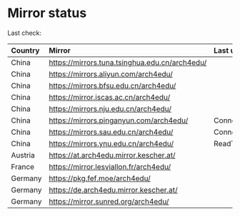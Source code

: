 <script src="./time.js"></script>
# Mirror status
Last check: <script type="text/javascript">localize(1675606578.1307995);</script>

|Country|Mirror|Last update|
|:------|:-----|:----------|
|China|https://mirrors.tuna.tsinghua.edu.cn/arch4edu/|<script type="text/javascript">localize(1675578704);</script>|
|China|https://mirrors.aliyun.com/arch4edu/|<script type="text/javascript">localize(1675492408);</script>|
|China|https://mirrors.bfsu.edu.cn/arch4edu/|<script type="text/javascript">localize(1675578704);</script>|
|China|https://mirror.iscas.ac.cn/arch4edu/|<script type="text/javascript">localize(1675578704);</script>|
|China|https://mirrors.nju.edu.cn/arch4edu/|<script type="text/javascript">localize(1675578704);</script>|
|China|https://mirrors.pinganyun.com/arch4edu/|ConnectionError|
|China|https://mirrors.sau.edu.cn/arch4edu/|ConnectionError|
|China|https://mirrors.ynu.edu.cn/arch4edu/|ReadTimeout|
|Austria|https://at.arch4edu.mirror.kescher.at/|<script type="text/javascript">localize(1675578704);</script>|
|France|https://mirror.lesviallon.fr/arch4edu/|<script type="text/javascript">localize(1675535634);</script>|
|Germany|https://pkg.fef.moe/arch4edu/|<script type="text/javascript">localize(1675578704);</script>|
|Germany|https://de.arch4edu.mirror.kescher.at/|<script type="text/javascript">localize(1675578704);</script>|
|Germany|https://mirror.sunred.org/arch4edu/|<script type="text/javascript">localize(1675578704);</script>|

<script src="./tablefilter/tablefilter.js"></script>
<script src="./table.js"></script>